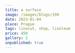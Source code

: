```yaml
---
title: a surface
image: /images/blogs/199
date: 2023-01-04
place: Prague
tags: linocut, shop, linoleum
price: 450
gallery: 2
unpublished: true
---
```

